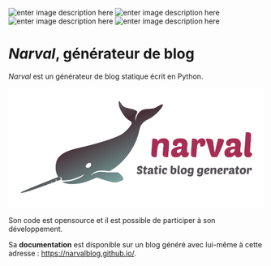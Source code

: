 ![enter image description here](https://img.shields.io/badge/version-0.0.5-orange.svg) ![enter image description here](https://img.shields.io/badge/morues-254-brightgreen.svg)  ![enter image description here](https://img.shields.io/badge/fl%C3%A9tans-4784-brightgreen.svg)  ![enter image description here](https://img.shields.io/badge/crevettes-51402-brightgreen.svg)

# *Narval*, générateur de blog

_Narval_ est un générateur de blog statique écrit en Python.

![Logo de Narval](https://github.com/narvalblog/narval/blob/master/logo.svg)

Son code est opensource et il est possible de participer à son développement.

Sa **documentation** est disponible sur un blog généré avec lui-même à cette adresse : https://narvalblog.github.io/.

